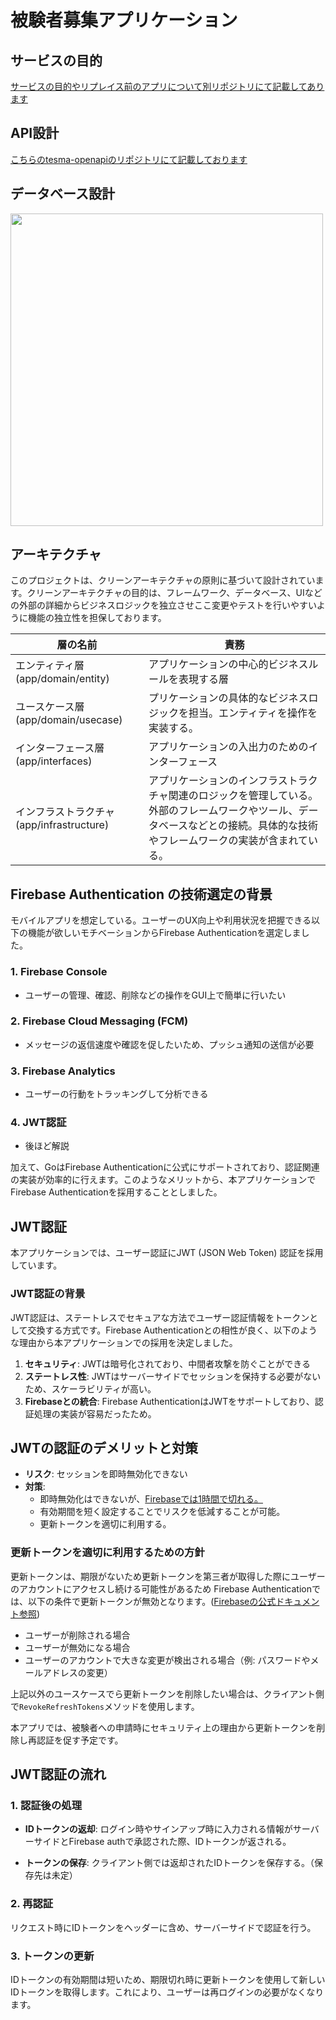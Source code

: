 # 被験者募集アプリケーション
## サービスの目的
[サービスの目的やリプレイス前のアプリについて別リポジトリにて記載してあります](https://github.com/nagaoka1166/rubybook-service-examinee
)

## API設計
[こちらのtesma-openapiのリポジトリにて記載しております
](https://github.com/nagaoka1166/tesma-openapi/blob/main/reference/api.yaml)
## データベース設計
<img src="https://github.com/nagaoka1166/go-tesma-api/assets/69971830/005f04cc-1029-43fc-9fd0-021890569815" width="500">


## アーキテクチャ
このプロジェクトは、クリーンアーキテクチャの原則に基づいて設計されています。クリーンアーキテクチャの目的は、フレームワーク、データベース、UIなどの外部の詳細からビジネスロジックを独立させここ変更やテストを行いやすいように機能の独立性を担保しております。

| 層の名前                                  | 責務 |
| ---------------------------------------- | ----------------------------------------------------------------------------------------------------------------------------------------------------------------------------- |
| エンティティ層 (app/domain/entity) | アプリケーションの中心的ビジネスルールを表現する層                                      |
| ユースケース層 (app/domain/usecase)                          | プリケーションの具体的なビジネスロジックを担当。エンティティを操作を実装する。 |
| インターフェース層 (app/interfaces)                                  |アプリケーションの入出力のためのインターフェース                         |
| インフラストラクチャ (app/infrastructure)                      | アプリケーションのインフラストラクチャ関連のロジックを管理している。外部のフレームワークやツール、データベースなどとの接続。具体的な技術やフレームワークの実装が含まれている。


## Firebase Authentication の技術選定の背景

モバイルアプリを想定している。ユーザーのUX向上や利用状況を把握できる以下の機能が欲しいモチベーションからFirebase Authenticationを選定しました。

### 1. **Firebase Console**
- ユーザーの管理、確認、削除などの操作をGUI上で簡単に行いたい

### 2. **Firebase Cloud Messaging (FCM)**
- メッセージの返信速度や確認を促したいため、プッシュ通知の送信が必要

### 3. **Firebase Analytics**
- ユーザーの行動をトラッキングして分析できる

### 4. **JWT認証**
- 後ほど解説

加えて、GoはFirebase Authenticationに公式にサポートされており、認証関連の実装が効率的に行えます。このようなメリットから、本アプリケーションでFirebase Authenticationを採用することとしました。

## JWT認証

本アプリケーションでは、ユーザー認証にJWT (JSON Web Token) 認証を採用しています。


### JWT認証の背景

JWT認証は、ステートレスでセキュアな方法でユーザー認証情報をトークンとして交換する方式です。Firebase Authenticationとの相性が良く、以下のような理由から本アプリケーションでの採用を決定しました。

1. **セキュリティ**: JWTは暗号化されており、中間者攻撃を防ぐことができる
2. **ステートレス性**: JWTはサーバーサイドでセッションを保持する必要がないため、スケーラビリティが高い。
3. **Firebaseとの統合**: Firebase AuthenticationはJWTをサポートしており、認証処理の実装が容易だったため。


## JWTの認証のデメリットと対策

- **リスク**: セッションを即時無効化できない
- **対策**:
  - 即時無効化はできないが、[Firebaseでは1時間で切れる。](https://firebase.google.com/docs/auth/admin/manage-sessions?hl=ja)
  - 有効期間を短く設定することでリスクを低減することが可能。
  - 更新トークンを適切に利用する。

### 更新トークンを適切に利用するための方針

更新トークンは、期限がないため更新トークンを第三者が取得した際にユーザーのアカウントにアクセスし続ける可能性があるため
Firebase Authenticationでは、以下の条件で更新トークンが無効となります。([Firebaseの公式ドキュメント参照](https://firebase.google.com/docs/auth/admin/manage-sessions?hl=ja))

- ユーザーが削除される場合
- ユーザーが無効になる場合
- ユーザーのアカウントで大きな変更が検出される場合（例: パスワードやメールアドレスの変更）

上記以外のユースケースでら更新トークンを削除したい場合は、クライアント側で`RevokeRefreshTokens`メソッドを使用します。

本アプリでは、被験者への申請時にセキュリティ上の理由から更新トークンを削除し再認証を促す予定です。

## **JWT認証の流れ**

### 1. 認証後の処理

- **IDトークンの返却**: ログイン時やサインアップ時に入力される情報がサーバーサイドとFirebase authで承認された際、IDトークンが返される。
  
- **トークンの保存**: クライアント側では返却されたIDトークンを保存する。（保存先は未定）

### 2. 再認証

リクエスト時にIDトークンをヘッダーに含め、サーバーサイドで認証を行う。

### 3. トークンの更新

IDトークンの有効期間は短いため、期限切れ時に更新トークンを使用して新しいIDトークンを取得します。これにより、ユーザーは再ログインの必要がなくなります。

